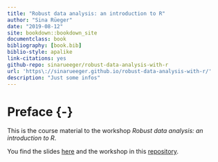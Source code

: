 ```yaml
--- 
title: "Robust data analysis: an introduction to R"
author: "Sina Rüeger"
date: "2019-08-12"
site: bookdown::bookdown_site
documentclass: book
bibliography: [book.bib]
biblio-style: apalike
link-citations: yes
github-repo: sinarueeger/robust-data-analysis-with-r
url: 'https\://sinarueeger.github.io/robust-data-analysis-with-r/'
description: "Just some infos"
---
```


# Preface {-}

This is the course material to the workshop _Robust data analysis: an introduction to R_. 

You find the slides [here](https://sinarueeger.github.io/robust-data-analysis-with-r/slides.html) and the workshop in this [repository](https://github.com/sinarueeger/robust-data-analysis-with-r).



